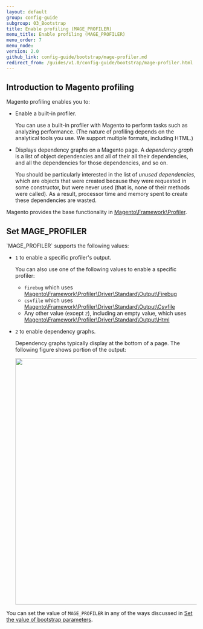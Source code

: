 ```yaml
---
layout: default
group: config-guide
subgroup: 03_Bootstrap
title: Enable profiling (MAGE_PROFILER)
menu_title: Enable profiling (MAGE_PROFILER)
menu_order: 7
menu_node: 
version: 2.0
github_link: config-guide/bootstrap/mage-profiler.md
redirect_from: /guides/v1.0/config-guide/bootstrap/mage-profiler.html
---
```


<h2 id="dirs-introduction">Introduction to Magento profiling</h2>
Magento profiling enables you to:

*	Enable a built-in profiler.

	You can use a built-in profiler with Magento to perform tasks such as analyzing performance. (The nature of profiling depends on the analytical tools you use. We support multiple formats, including HTML.)

*	Displays dependency graphs on a Magento page. A *dependency graph* is a list of object dependencies and all of their all their dependencies, and all the dependencies for those dependencies, and so on.

	You should be particularly interested in the list of *unused dependencies*, which are objects that were created because they were requested in some constructor, but were never used (that is, none of their methods were called). As a result, processor time and memory spent to create these dependencies are wasted. 

Magento provides the base functionality in <a href="{{ site.mage2000url }}lib/internal/Magento/Framework/Profiler.php" target="_blank">Magento\Framework\Profiler</a>.

<h2 id="dirs-set">Set MAGE_PROFILER</h2>
`MAGE_PROFILER` supports the following values:

*	`1` to enable a specific profiler's output.

	You can also use one of the following values to enable a specific profiler:

	*	`firebug` which uses <a href="{{ site.mage2000url }}lib/internal/Magento/Framework/Profiler/Driver/Standard/Output/Firebug.php" target="_blank">Magento\Framework\Profiler\Driver\Standard\Output\Firebug</a>
	*	`csvfile` which uses <a href="{{ site.mage2000url }}lib/internal/Magento/Framework/Profiler/Driver/Standard/Output/Csvfile.php" target="_blank">Magento\Framework\Profiler\Driver\Standard\Output\Csvfile</a>
	*	Any other value (except `2`), including an empty value, which uses <a href="{{ site.mage2000url }}lib/internal/Magento/Framework/Profiler/Driver/Standard/Output/Html.php" target="_blank">Magento\Framework\Profiler\Driver\Standard\Output\Html</a>

*	`2` to enable dependency graphs.

	Dependency graphs typically display at the bottom of a page. The following figure shows portion of the output:

	<img src="{{ site.baseurl }}common/images/config_depend-graphs.png" width="650px">

You can set the value of `MAGE_PROFILER` in any of the ways discussed in <a href="{{page.baseurl}}config-guide/bootstrap/magento-how-to-set.html">Set the value of bootstrap parameters</a>.
